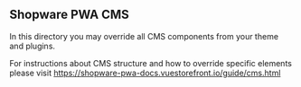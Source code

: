 ## Shopware PWA CMS

In this directory you may override all CMS components from your theme and plugins.

For instructions about CMS structure and how to override specific elements please visit https://shopware-pwa-docs.vuestorefront.io/guide/cms.html
